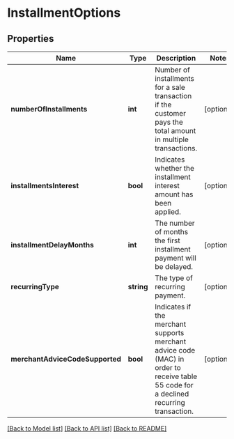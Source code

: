 # InstallmentOptions

## Properties
Name | Type | Description | Notes
------------ | ------------- | ------------- | -------------
**numberOfInstallments** | **int** | Number of installments for a sale transaction if the customer pays the total amount in multiple transactions. | [optional] 
**installmentsInterest** | **bool** | Indicates whether the installment interest amount has been applied. | [optional] 
**installmentDelayMonths** | **int** | The number of months the first installment payment will be delayed. | [optional] 
**recurringType** | **string** | The type of recurring payment. | [optional] 
**merchantAdviceCodeSupported** | **bool** | Indicates if the merchant supports merchant advice code (MAC) in order to receive table 55 code for a declined recurring transaction. | [optional] 

[[Back to Model list]](../README.md#documentation-for-models) [[Back to API list]](../README.md#documentation-for-api-endpoints) [[Back to README]](../README.md)


